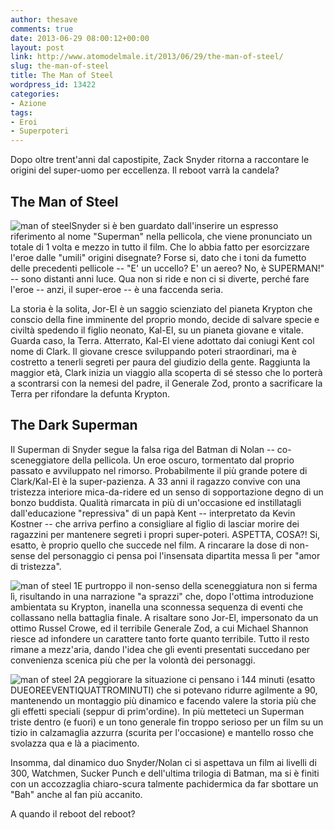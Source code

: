 ```yaml
---
author: thesave
comments: true
date: 2013-06-29 08:00:12+00:00
layout: post
link: http://www.atomodelmale.it/2013/06/29/the-man-of-steel/
slug: the-man-of-steel
title: The Man of Steel
wordpress_id: 13422
categories:
- Azione
tags:
- Eroi
- Superpoteri
---
```


Dopo oltre trent'anni dal capostipite, Zack Snyder ritorna a raccontare le origini del super-uomo per eccellenza. Il reboot varrà la candela?


## The Man of Steel


![man of steel](http://www.atomodelmale.it/wp-content/uploads/2013/06/man-of-steel-203x300.jpg)Snyder si è ben guardato dall'inserire un espresso riferimento al nome "Superman" nella pellicola, che viene pronunciato un totale di 1 volta e mezzo in tutto il film. Che lo abbia fatto per esorcizzare l'eroe dalle "umili" origini disegnate? Forse si, dato che i toni da fumetto delle precedenti pellicole -- "E' un uccello? E' un aereo? No, è SUPERMAN!" -- sono distanti anni luce. Qua non si ride e non ci si diverte, perché fare l'eroe -- anzi, il super-eroe -- è una faccenda seria.

La storia è la solita, Jor-El è un saggio scienziato del pianeta Krypton che conscio della fine imminente del proprio mondo, decide di salvare specie e civiltà spedendo il figlio neonato, Kal-El, su un pianeta giovane e vitale. Guarda caso, la Terra. Atterrato, Kal-El viene adottato dai coniugi Kent col nome di Clark. Il giovane cresce sviluppando poteri straordinari, ma è costretto a tenerli segreti per paura del giudizio della gente. Raggiunta la maggior età, Clark inizia un viaggio alla scoperta di sé stesso che lo porterà a scontrarsi con la nemesi del padre, il Generale Zod, pronto a sacrificare la Terra per rifondare la defunta Krypton.


## The Dark Superman


Il Superman di Snyder segue la falsa riga del Batman di Nolan -- co-sceneggiatore della pellicola. Un eroe oscuro, tormentato dal proprio passato e avviluppato nel rimorso. Probabilmente il più grande potere di Clark/Kal-El è la super-pazienza. A 33 anni il ragazzo convive con una tristezza interiore mica-da-ridere ed un senso di sopportazione degno di un bonzo buddista. Qualità rimarcata in più di un'occasione ed instillatagli dall'educazione "repressiva" di un papà Kent -- interpretato da Kevin Kostner -- che arriva perfino a consigliare al figlio di lasciar morire dei ragazzini per mantenere segreti i propri super-poteri. ASPETTA, COSA?! Si, esatto, è proprio quello che succede nel film. A rincarare la dose di non-sense del personaggio ci pensa poi l'insensata dipartita messa lì per "amor di tristezza".

![man of steel 1](http://www.atomodelmale.it/wp-content/uploads/2013/06/man-of-steel-1-300x211.jpg)E purtroppo il non-senso della sceneggiatura non si ferma lì, risultando in una narrazione "a sprazzi" che, dopo l'ottima introduzione ambientata su Krypton, inanella una sconnessa sequenza di eventi che collassano nella battaglia finale. A risaltare sono Jor-El, impersonato da un ottimo Russel Crowe, ed il terribile Generale Zod, a cui Michael Shannon riesce ad infondere un carattere tanto forte quanto terribile. Tutto il resto rimane a mezz'aria, dando l'idea che gli eventi presentati succedano per convenienza scenica più che per la volontà dei personaggi.

![man of steel 2](http://www.atomodelmale.it/wp-content/uploads/2013/06/man-of-steel-2-300x199.jpg)A peggiorare la situazione ci pensano i 144 minuti (esatto DUEOREEVENTIQUATTROMINUTI) che si potevano ridurre agilmente a 90, mantenendo un montaggio più dinamico e facendo valere la storia più che gli effetti speciali (seppur di prim'ordine). In più metteteci un Superman triste dentro (e fuori) e un tono generale fin troppo serioso per un film su un tizio in calzamaglia azzurra (scurita per l'occasione) e mantello rosso che svolazza qua e là a piacimento.

Insomma, dal dinamico duo Snyder/Nolan ci si aspettava un film ai livelli di 300, Watchmen, Sucker Punch e dell'ultima trilogia di Batman, ma si è finiti con un accozzaglia chiaro-scura talmente pachidermica da far sbottare un "Bah" anche al fan più accanito.

A quando il reboot del reboot?

